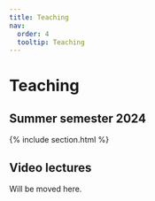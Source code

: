 ```yaml
---
title: Teaching
nav:
  order: 4
  tooltip: Teaching
---
```


# Teaching

## Summer semester 2024 



{% include section.html %}

## Video lectures

Will be moved here. 

